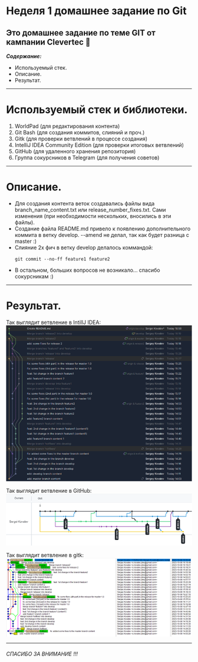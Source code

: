 # Неделя 1 домашнее задание по Git

Это домашнее задание по теме GIT от кампании Clevertec :clap:
---
___Содержание:___
* Используемый стек.
* Описание.
* Результат.
___     

# Используемый стек и библиотеки.
1. WorldPad (для редактирования контента)
2. Git Bash (для создания коммитов, слияний и проч.)
3. Gitk (для проверки ветвлений в процессе создания)
4. IntelliJ IDEA Community Edition (для проверки итоговых ветвлений)
5. GitHub (для удаленного хранения репозитория)
6. Группа сокурсников в Telegram (для получения советов) 
___

# Описание.
- Для создания контента веток создавались файлы вида branch_name_content.txt или release_number_fixes.txt.
Сами изменения (при необходимости нескольких, вносились в эти файлы).
- Создание файла README.md привело к появлению дополнительного коммита в ветку develop. --amend не делал, так как будет разница с master :)
- Слияние 2х фич в ветку develop делалось коммандой:
    ~~~
    git commit --no-ff feature1 feature2
    ~~~
- В остальном, больших вопросов не возникало... спасибо сокурсникам :) 
___

# Результат.
Так выглядит ветвление в IntillJ IDEA:
![IntillJ IDEA](Pict_from_Idea.png)

Так выглядит ветвление в GitHub:
![IntillJ IDEA](Pict_from_GitHub.png)

Так выглядит ветвление в gitk:
![IntillJ IDEA](Pict_from_gitk.png)

___
###### CПАСИБО ЗА ВНИМАНИЕ !!!
